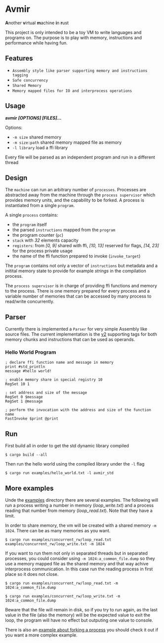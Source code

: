# Avmir
**A**nother **v**irtual **m**achine **i**n **r**ust

This project is only intended to be a toy VM to write languages and programs on. The purpose is to play with memory, instructions and performance while having fun.

## Features

- `Assembly style like parser supporting memory and instructions tagging`
- `Safe concurrency`
- `Shared Memory`
- `Memory mapped files for IO and interprocess operations`

## Usage

**avmir *[OPTIONS]* *[FILES]*...**

Options:
- `-m size` shared memory
- `-m size:path` shared memory mapped file as memory
- `-l library` load a ffi library

Every file will be parsed as an independent program and run in a different thread

## Design

The `machine` can run an arbitrary number of `processes`. Processes are abstracted away from the machine through the `process supervisor` which provides memory units, and the capability to be forked. A process is instantiated from a single `program`.

A single `process` contains:
  - the `program` itself
  - the parsed `instructions` mapped from the `program`
  - the program counter (`pc`)
  - `stack` with *32* elements capacity
  - `registers`: from *[0, 9]* shared with ffi, *[10, 13]* reserved for flags, *[14, 23]* for the process private usage
  - the name of the ffi function prepared to invoke (`invoke_target`)

The `program` contains not only a vector of `instructions` but metadata and a initital memory state to provide for example *strings* in the compilation process.

The `process supervisor` is in charge of providing ffi functions and memory to the process. There is one memory prepared for every process and a variable number of memories that can be accessed by many process to read/write concurrently.

## Parser

Currently there is implemented a `Parser` for very simple Assembly like source files. The current implementation is the [v2](src\parser\simple_v2.rs) supporting tags for both memory chunks and instructions that can be used as operands.

### Hello World Program

```
; declare ffi function name and message in memory
print #std_println
message #hello world!

; enable memory share in special registry 10
RegSet 10 1

; set address and size of the message
RegSet 0 $message
RegSet 1 @message

; perform the invocation with the address and size of the function name
FastInvoke $print @print
```

## Run

First build all in order to get the std dynamic library compiled
```
$ cargo build --all
```

Then run the hello world using the compiled library under the `-l` flag
```
$ cargo run examples/hello_world.txt -l avmir_std
```

## More examples

Unde the [examples](/examples/) directory there are several examples. The following will run a process writing a number in memory (*loop_write.txt*) and a process reading that number from memory (*loop_read.txt*). Note that they have a limit.

In order to share memory, the vm will be created with a shared memory `-m 1024`. There can be as many memories as you want.
```
$ cargo run examples/concurrent_rw/loop_read.txt examples/concurrent_rw/loop_write.txt -m 1024
```

If you want to run them not only in separated threads but in separated processes, you could consider using `-m 1024:a_common_file.dump` so they use a memory mapped file as the shared memory and that way achive interprocess communication. In this case run the reading process in first place so it does not close.

```
$ cargo run examples/concurrent_rw/loop_read.txt -m 1024:a_common_file.dump
```

```
$ cargo run examples/concurrent_rw/loop_write.txt -m 1024:a_common_file.dump
```

Beware that the file will remain in disk, so if you try to run again, as the last value in the file (also the memory) will be the expected value to exit the loop, the program will have no effect but outputing one value to console.

There is also an [example about forking a process](/examples/fork.txt) you should check it out if you want a more complex example.